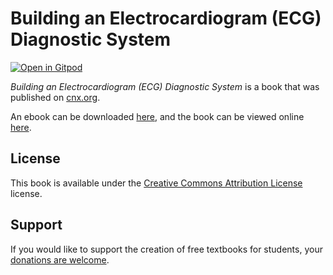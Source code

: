 # Building an Electrocardiogram (ECG) Diagnostic System

[![Open in Gitpod](https://gitpod.io/button/open-in-gitpod.svg)](https://gitpod.io/from-referrer/)

_Building an Electrocardiogram (ECG) Diagnostic System_ is a book that was published on [cnx.org](https://cnx.org/).

An ebook can be downloaded [here](https://github.com/cnx-user-books/cnxbook-building-an-electrocardiogram-ecg-diagnostic-system/releases/latest), and the book can be viewed online [here](https://github.com/cnx-user-books/cnxbook-building-an-electrocardiogram-ecg-diagnostic-system/releases/latest).

## License
This book is available under the [Creative Commons Attribution License](./LICENSE) license.

## Support
If you would like to support the creation of free textbooks for students, your [donations are welcome](https://riceconnect.rice.edu/donation/support-openstax-banner).
